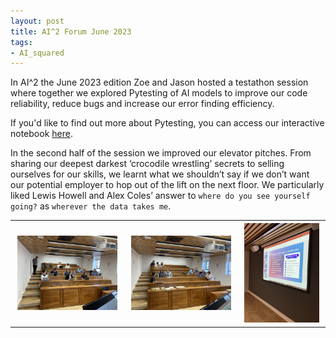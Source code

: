 ```yaml
---
layout: post
title: AI^2 Forum June 2023
tags:
- AI_squared
---
```


In AI^2 the June 2023 edition Zoe and Jason hosted a testathon session where together we explored Pytesting of AI models to improve our code reliability, reduce bugs and increase our error finding efficiency.

If you'd like to find out more about Pytesting, you can access our interactive notebook [here](https://github.com/ZoeHancox/ML_pytesting_tutorial).

In the second half of the session we improved our elevator pitches. From sharing our deepest darkest ‘crocodile wrestling’ secrets to selling ourselves for our skills, we learnt what we shouldn’t say if we don’t want our potential employer to hop out of the lift on the next floor. We particularly liked Lewis Howell and Alex Coles’ answer to `where do you see yourself going?` as `wherever the data takes me`.

<table> 
  <tr>
    <th><img src="/images/AI2_june23_1.png" style="max-width: 95%;" /></th>
    <th><img src="/images/AI2_june23_2.png" style="max-width: 95%;" /></th>
    <th><img src="/images/AI2_june23_3.png" style="max-width: 95%;" /></th>
  </tr>
</table>
